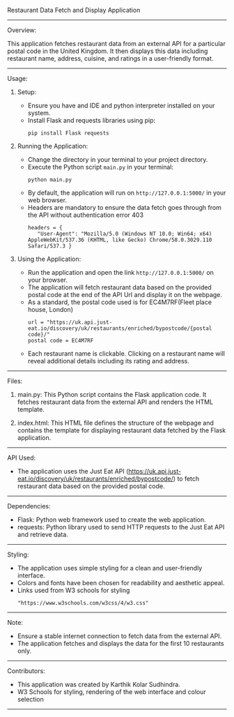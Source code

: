 Restaurant Data Fetch and Display Application

---

Overview:

This application fetches restaurant data from an external API for a particular postal code in the United Kingdom. It then displays this data including restaurant name, address, cuisine, and ratings in a user-friendly format.

---

Usage:

1. Setup:
   - Ensure you have and IDE and python interpreter installed on your system.
   - Install Flask and requests libraries using pip:
     ```
     pip install Flask requests
     ```

2. Running the Application:
   - Change the directory in your terminal to your project directory. 
   - Execute the Python script `main.py` in your terminal:
     ```
     python main.py
     ```
   - By default, the application will run on `http://127.0.0.1:5000/` in your web browser.
   - Headers are mandatory to ensure the data fetch goes through from the API without authentication error 403
     ``` 
     headers = {
        "User-Agent": "Mozilla/5.0 (Windows NT 10.0; Win64; x64) AppleWebKit/537.36 (KHTML, like Gecko) Chrome/58.0.3029.110 Safari/537.3 }
     ```
3. Using the Application:
   - Run the application and open the link `http://127.0.0.1:5000/` on your browser.
   - The application will fetch restaurant data based on the provided postal code at the end of the API Url and display it on the webpage.
   - As a standard, the postal code used is for EC4M7RF(Fleet place house, London)
     ```
     url = "https://uk.api.just-eat.io/discovery/uk/restaurants/enriched/bypostcode/{postal code}/"
     postal code = EC4M7RF
     ```
   - Each restaurant name is clickable. Clicking on a restaurant name will reveal additional details including its rating and address.

---

Files:

1. main.py: This Python script contains the Flask application code. It fetches restaurant data from the external API and renders the HTML template.

2. index.html: This HTML file defines the structure of the webpage and contains the template for displaying restaurant data fetched by the Flask application.

---

API Used:

- The application uses the Just Eat API (https://uk.api.just-eat.io/discovery/uk/restaurants/enriched/bypostcode/) to fetch restaurant data based on the provided postal code.

---

Dependencies:

- Flask: Python web framework used to create the web application.
- requests: Python library used to send HTTP requests to the Just Eat API and retrieve data.

---

Styling:

- The application uses simple styling for a clean and user-friendly interface.
- Colors and fonts have been chosen for readability and aesthetic appeal.
- Links used from W3 schools for styling
  ```
  "https://www.w3schools.com/w3css/4/w3.css"
  ```
---

Note:

- Ensure a stable internet connection to fetch data from the external API.
- The application fetches and displays the data for the first 10 restaurants only.

---

Contributors:

- This application was created by Karthik Kolar Sudhindra.
- W3 Schools for styling, rendering of the web interface and colour selection

---

